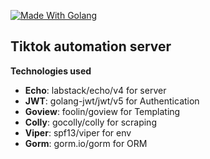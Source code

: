[![Made With Golang](https://img.shields.io/badge/made%20using-golang-blue?style=for-the-badge&logo=go)](https://go.dev/)

## Tiktok automation server
**Technologies used**
- **Echo**: labstack/echo/v4 for server
- **JWT**: golang-jwt/jwt/v5 for Authentication
- **Goview**: foolin/goview for Templating
- **Colly**: gocolly/colly for scraping
- **Viper**: spf13/viper for env
- **Gorm**: gorm.io/gorm for ORM
